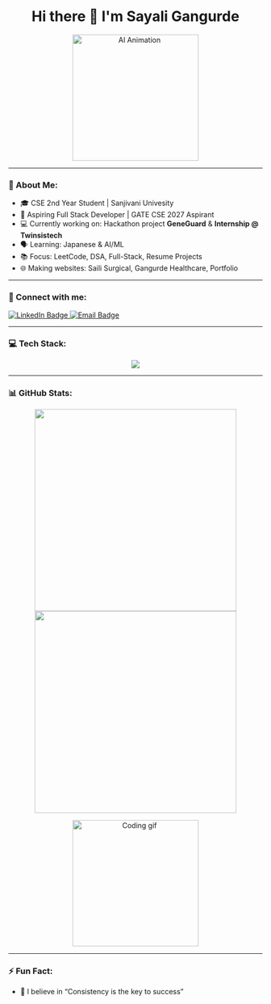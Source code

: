 <h1 align="center">Hi there 👋 I'm Sayali Gangurde</h1>

<p align="center">
  <img src="https://media2.giphy.com/media/v1.Y2lkPTc5MGI3NjExN2JqcW4xbWl3Zm8zdG5lZXRxZXhxb29zcTA1M2ZrODgxMjRoYXptMyZlcD12MV9pbnRlcm5hbF9naWZfYnlfaWQmY3Q9Zw/ENY5vJgJPEfG3Ym14H/giphy.gif" width="250" alt="AI Animation">

</p>

---

### 💫 About Me:
- 🎓 CSE 2nd Year Student | Sanjivani Univesity
- 🎯 Aspiring Full Stack Developer | GATE CSE 2027 Aspirant  
- 💻 Currently working on: Hackathon project **GeneGuard** & **Internship @ Twinsistech**  
- 🗣️ Learning: Japanese & AI/ML  
- 📚 Focus: LeetCode, DSA, Full-Stack, Resume Projects  
- 🌐 Making websites: Saili Surgical, Gangurde Healthcare, Portfolio  

---

### 🔗 Connect with me:
<p>
  <a href="https://www.linkedin.com/in/sayali-gangurde-0a0a0b31b/" target="_blank">
    <img src="https://img.shields.io/badge/LinkedIn-blue?logo=linkedin&logoColor=white&style=for-the-badge" alt="LinkedIn Badge"/>
  </a>
  <a href="mailto:gangurdesaili48@gmail.com" target="_blank">
    <img src="https://img.shields.io/badge/Email-D14836?logo=gmail&logoColor=white&style=for-the-badge" alt="Email Badge"/>
  </a>
</p>

---

### 💻 Tech Stack:

<p align="center">
  <img src="https://skillicons.dev/icons?i=html,css,js,react,python,c,cpp,mysql,nodejs,tailwind,github,git" />
</p>

---

### 📊 GitHub Stats:
<p align="center">
  <img src="https://github-readme-stats.vercel.app/api?username=SayaliGangurde48&show_icons=true&theme=radical" width="400"/>
  <img src="https://github-readme-stats.vercel.app/api/top-langs/?username=SayaliGangurde48&layout=compact&theme=radical" width="400"/>
</p>

<p align="center">
  <img src="https://media.giphy.com/media/L1R1tvI9svkIWwpVYr/giphy.gif" width="250" alt="Coding gif"/>
</p>

---

### ⚡ Fun Fact:
- 🧠 I believe in “Consistency is the key to success”  
  
